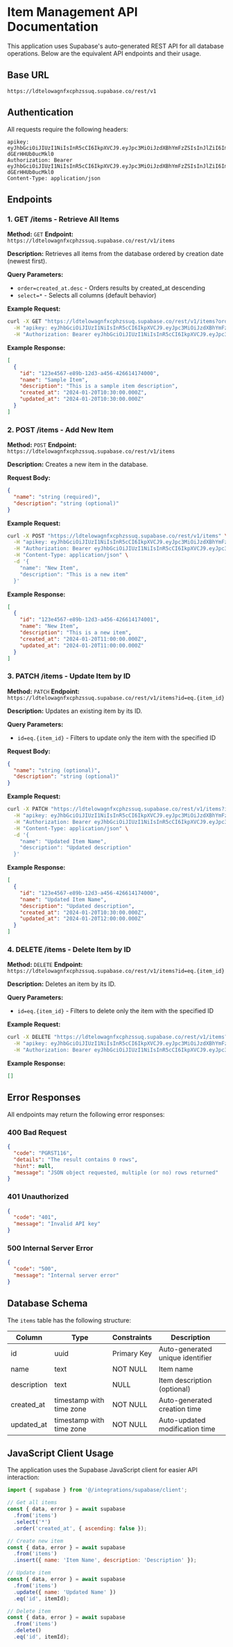 
# Item Management API Documentation

This application uses Supabase's auto-generated REST API for all database operations. Below are the equivalent API endpoints and their usage.

## Base URL
```
https://ldtelowagnfxcphzssuq.supabase.co/rest/v1
```

## Authentication
All requests require the following headers:
```
apikey: eyJhbGciOiJIUzI1NiIsInR5cCI6IkpXVCJ9.eyJpc3MiOiJzdXBhYmFzZSIsInJlZiI6ImxkdGVsb3dhZ25meGNwaHpzc3VxIiwicm9sZSI6ImFub24iLCJpYXQiOjE3NDQwMTE0OTcsImV4cCI6MjA1OTU4NzQ5N30.hqzVr9AFNmc59h3GfDKzmblpNUN-dGErHHUb0ucMkl0
Authorization: Bearer eyJhbGciOiJIUzI1NiIsInR5cCI6IkpXVCJ9.eyJpc3MiOiJzdXBhYmFzZSIsInJlZiI6ImxkdGVsb3dhZ25meGNwaHpzc3VxIiwicm9sZSI6ImFub24iLCJpYXQiOjE3NDQwMTE0OTcsImV4cCI6MjA1OTU4NzQ5N30.hqzVr9AFNmc59h3GfDKzmblpNUN-dGErHHUb0ucMkl0
Content-Type: application/json
```

## Endpoints

### 1. GET /items - Retrieve All Items

**Method:** `GET`
**Endpoint:** `https://ldtelowagnfxcphzssuq.supabase.co/rest/v1/items`

**Description:** Retrieves all items from the database ordered by creation date (newest first).

**Query Parameters:**
- `order=created_at.desc` - Orders results by created_at descending
- `select=*` - Selects all columns (default behavior)

**Example Request:**
```bash
curl -X GET "https://ldtelowagnfxcphzssuq.supabase.co/rest/v1/items?order=created_at.desc" \
  -H "apikey: eyJhbGciOiJIUzI1NiIsInR5cCI6IkpXVCJ9.eyJpc3MiOiJzdXBhYmFzZSIsInJlZiI6ImxkdGVsb3dhZ25meGNwaHpzc3VxIiwicm9sZSI6ImFub24iLCJpYXQiOjE3NDQwMTE0OTcsImV4cCI6MjA1OTU4NzQ5N30.hqzVr9AFNmc59h3GfDKzmblpNUN-dGErHHUb0ucMkl0" \
  -H "Authorization: Bearer eyJhbGciOiJIUzI1NiIsInR5cCI6IkpXVCJ9.eyJpc3MiOiJzdXBhYmFzZSIsInJlZiI6ImxkdGVsb3dhZ25meGNwaHpzc3VxIiwicm9sZSI6ImFub24iLCJpYXQiOjE3NDQwMTE0OTcsImV4cCI6MjA1OTU4NzQ5N30.hqzVr9AFNmc59h3GfDKzmblpNUN-dGErHHUb0ucMkl0"
```

**Example Response:**
```json
[
  {
    "id": "123e4567-e89b-12d3-a456-426614174000",
    "name": "Sample Item",
    "description": "This is a sample item description",
    "created_at": "2024-01-20T10:30:00.000Z",
    "updated_at": "2024-01-20T10:30:00.000Z"
  }
]
```

### 2. POST /items - Add New Item

**Method:** `POST`
**Endpoint:** `https://ldtelowagnfxcphzssuq.supabase.co/rest/v1/items`

**Description:** Creates a new item in the database.

**Request Body:**
```json
{
  "name": "string (required)",
  "description": "string (optional)"
}
```

**Example Request:**
```bash
curl -X POST "https://ldtelowagnfxcphzssuq.supabase.co/rest/v1/items" \
  -H "apikey: eyJhbGciOiJIUzI1NiIsInR5cCI6IkpXVCJ9.eyJpc3MiOiJzdXBhYmFzZSIsInJlZiI6ImxkdGVsb3dhZ25meGNwaHpzc3VxIiwicm9sZSI6ImFub24iLCJpYXQiOjE3NDQwMTE0OTcsImV4cCI6MjA1OTU4NzQ5N30.hqzVr9AFNmc59h3GfDKzmblpNUN-dGErHHUb0ucMkl0" \
  -H "Authorization: Bearer eyJhbGciOiJIUzI1NiIsInR5cCI6IkpXVCJ9.eyJpc3MiOiJzdXBhYmFzZSIsInJlZiI6ImxkdGVsb3dhZ25meGNwaHpzc3VxIiwicm9sZSI6ImFub24iLCJpYXQiOjE3NDQwMTE0OTcsImV4cCI6MjA1OTU4NzQ5N30.hqzVr9AFNmc59h3GfDKzmblpNUN-dGErHHUb0ucMkl0" \
  -H "Content-Type: application/json" \
  -d '{
    "name": "New Item",
    "description": "This is a new item"
  }'
```

**Example Response:**
```json
[
  {
    "id": "123e4567-e89b-12d3-a456-426614174001",
    "name": "New Item",
    "description": "This is a new item",
    "created_at": "2024-01-20T11:00:00.000Z",
    "updated_at": "2024-01-20T11:00:00.000Z"
  }
]
```

### 3. PATCH /items - Update Item by ID

**Method:** `PATCH`
**Endpoint:** `https://ldtelowagnfxcphzssuq.supabase.co/rest/v1/items?id=eq.{item_id}`

**Description:** Updates an existing item by its ID.

**Query Parameters:**
- `id=eq.{item_id}` - Filters to update only the item with the specified ID

**Request Body:**
```json
{
  "name": "string (optional)",
  "description": "string (optional)"
}
```

**Example Request:**
```bash
curl -X PATCH "https://ldtelowagnfxcphzssuq.supabase.co/rest/v1/items?id=eq.123e4567-e89b-12d3-a456-426614174000" \
  -H "apikey: eyJhbGciOiJIUzI1NiIsInR5cCI6IkpXVCJ9.eyJpc3MiOiJzdXBhYmFzZSIsInJlZiI6ImxkdGVsb3dhZ25meGNwaHpzc3VxIiwicm9sZSI6ImFub24iLCJpYXQiOjE3NDQwMTE0OTcsImV4cCI6MjA1OTU4NzQ5N30.hqzVr9AFNmc59h3GfDKzmblpNUN-dGErHHUb0ucMkl0" \
  -H "Authorization: Bearer eyJhbGciOiJIUzI1NiIsInR5cCI6IkpXVCJ9.eyJpc3MiOiJzdXBhYmFzZSIsInJlZiI6ImxkdGVsb3dhZ25meGNwaHpzc3VxIiwicm9sZSI6ImFub24iLCJpYXQiOjE3NDQwMTE0OTcsImV4cCI6MjA1OTU4NzQ5N30.hqzVr9AFNmc59h3GfDKzmblpNUN-dGErHHUb0ucMkl0" \
  -H "Content-Type: application/json" \
  -d '{
    "name": "Updated Item Name",
    "description": "Updated description"
  }'
```

**Example Response:**
```json
[
  {
    "id": "123e4567-e89b-12d3-a456-426614174000",
    "name": "Updated Item Name",
    "description": "Updated description",
    "created_at": "2024-01-20T10:30:00.000Z",
    "updated_at": "2024-01-20T12:00:00.000Z"
  }
]
```

### 4. DELETE /items - Delete Item by ID

**Method:** `DELETE`
**Endpoint:** `https://ldtelowagnfxcphzssuq.supabase.co/rest/v1/items?id=eq.{item_id}`

**Description:** Deletes an item by its ID.

**Query Parameters:**
- `id=eq.{item_id}` - Filters to delete only the item with the specified ID

**Example Request:**
```bash
curl -X DELETE "https://ldtelowagnfxcphzssuq.supabase.co/rest/v1/items?id=eq.123e4567-e89b-12d3-a456-426614174000" \
  -H "apikey: eyJhbGciOiJIUzI1NiIsInR5cCI6IkpXVCJ9.eyJpc3MiOiJzdXBhYmFzZSIsInJlZiI6ImxkdGVsb3dhZ25meGNwaHpzc3VxIiwicm9sZSI6ImFub24iLCJpYXQiOjE3NDQwMTE0OTcsImV4cCI6MjA1OTU4NzQ5N30.hqzVr9AFNmc59h3GfDKzmblpNUN-dGErHHUb0ucMkl0" \
  -H "Authorization: Bearer eyJhbGciOiJIUzI1NiIsInR5cCI6IkpXVCJ9.eyJpc3MiOiJzdXBhYmFzZSIsInJlZiI6ImxkdGVsb3dhZ25meGNwaHpzc3VxIiwicm9sZSI6ImFub24iLCJpYXQiOjE3NDQwMTE0OTcsImV4cCI6MjA1OTU4NzQ5N30.hqzVr9AFNmc59h3GfDKzmblpNUN-dGErHHUb0ucMkl0"
```

**Example Response:**
```json
[]
```

## Error Responses

All endpoints may return the following error responses:

### 400 Bad Request
```json
{
  "code": "PGRST116",
  "details": "The result contains 0 rows",
  "hint": null,
  "message": "JSON object requested, multiple (or no) rows returned"
}
```

### 401 Unauthorized
```json
{
  "code": "401",
  "message": "Invalid API key"
}
```

### 500 Internal Server Error
```json
{
  "code": "500",
  "message": "Internal server error"
}
```

## Database Schema

The `items` table has the following structure:

| Column      | Type                     | Constraints    | Description                    |
|-------------|--------------------------|----------------|--------------------------------|
| id          | uuid                     | Primary Key    | Auto-generated unique identifier |
| name        | text                     | NOT NULL       | Item name                      |
| description | text                     | NULL           | Item description (optional)    |
| created_at  | timestamp with time zone | NOT NULL       | Auto-generated creation time   |
| updated_at  | timestamp with time zone | NOT NULL       | Auto-updated modification time |

## JavaScript Client Usage

The application uses the Supabase JavaScript client for easier API interaction:

```javascript
import { supabase } from '@/integrations/supabase/client';

// Get all items
const { data, error } = await supabase
  .from('items')
  .select('*')
  .order('created_at', { ascending: false });

// Create new item
const { data, error } = await supabase
  .from('items')
  .insert({ name: 'Item Name', description: 'Description' });

// Update item
const { data, error } = await supabase
  .from('items')
  .update({ name: 'Updated Name' })
  .eq('id', itemId);

// Delete item
const { data, error } = await supabase
  .from('items')
  .delete()
  .eq('id', itemId);
```
